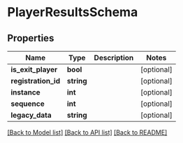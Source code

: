 # PlayerResultsSchema

## Properties
Name | Type | Description | Notes
------------ | ------------- | ------------- | -------------
**is_exit_player** | **bool** |  | [optional] 
**registration_id** | **string** |  | [optional] 
**instance** | **int** |  | [optional] 
**sequence** | **int** |  | [optional] 
**legacy_data** | **string** |  | [optional] 

[[Back to Model list]](../README.md#documentation-for-models) [[Back to API list]](../README.md#documentation-for-api-endpoints) [[Back to README]](../README.md)


